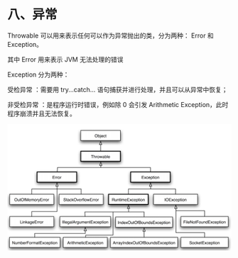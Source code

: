 # 八、异常

Throwable 可以用来表示任何可以作为异常抛出的类，分为两种： Error 和
Exception。

其中 Error 用来表示 JVM 无法处理的错误

Exception 分为两种：

受检异常 ：需要用 try...catch... 语句捕获并进行处理，并且可以从异常中恢复；

非受检异常 ：是程序运行时错误，例如除 0 会引发 Arithmetic Exception，此时
程序崩溃并且无法恢复。

![img_1.png](img_1.png)
